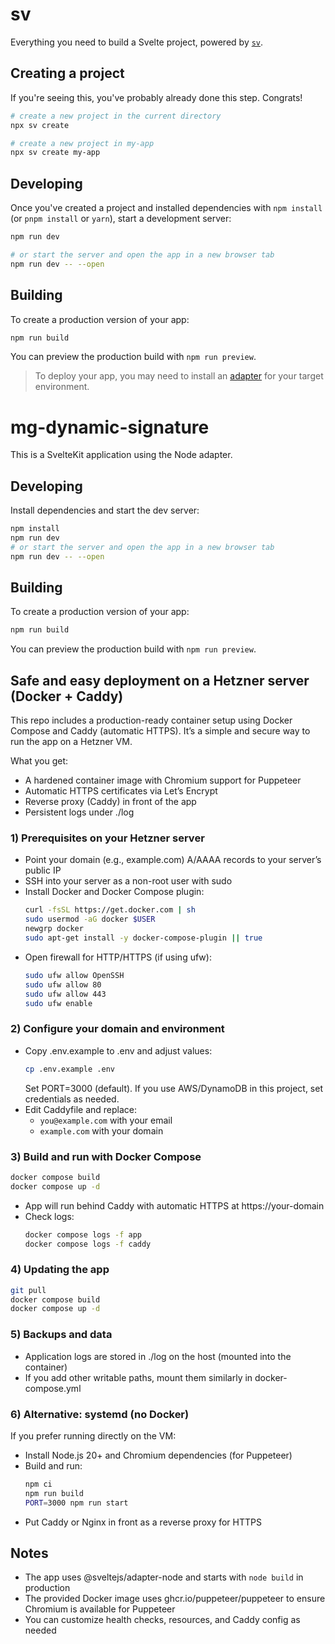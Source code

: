 # sv

Everything you need to build a Svelte project, powered by [`sv`](https://github.com/sveltejs/cli).

## Creating a project

If you're seeing this, you've probably already done this step. Congrats!

```sh
# create a new project in the current directory
npx sv create

# create a new project in my-app
npx sv create my-app
```

## Developing

Once you've created a project and installed dependencies with `npm install` (or `pnpm install` or `yarn`), start a development server:

```sh
npm run dev

# or start the server and open the app in a new browser tab
npm run dev -- --open
```

## Building

To create a production version of your app:

```sh
npm run build
```

You can preview the production build with `npm run preview`.

> To deploy your app, you may need to install an [adapter](https://svelte.dev/docs/kit/adapters) for your target environment.

# mg-dynamic-signature

This is a SvelteKit application using the Node adapter.

## Developing

Install dependencies and start the dev server:

```sh
npm install
npm run dev
# or start the server and open the app in a new browser tab
npm run dev -- --open
```

## Building

To create a production version of your app:

```sh
npm run build
```

You can preview the production build with `npm run preview`.

## Safe and easy deployment on a Hetzner server (Docker + Caddy)

This repo includes a production-ready container setup using Docker Compose and Caddy (automatic HTTPS). It’s a simple and secure way to run the app on a Hetzner VM.

What you get:
- A hardened container image with Chromium support for Puppeteer
- Automatic HTTPS certificates via Let’s Encrypt
- Reverse proxy (Caddy) in front of the app
- Persistent logs under ./log

### 1) Prerequisites on your Hetzner server
- Point your domain (e.g., example.com) A/AAAA records to your server’s public IP
- SSH into your server as a non-root user with sudo
- Install Docker and Docker Compose plugin:
  ```sh
  curl -fsSL https://get.docker.com | sh
  sudo usermod -aG docker $USER
  newgrp docker
  sudo apt-get install -y docker-compose-plugin || true
  ```
- Open firewall for HTTP/HTTPS (if using ufw):
  ```sh
  sudo ufw allow OpenSSH
  sudo ufw allow 80
  sudo ufw allow 443
  sudo ufw enable
  ```

### 2) Configure your domain and environment
- Copy .env.example to .env and adjust values:
  ```sh
  cp .env.example .env
  ```
  Set PORT=3000 (default). If you use AWS/DynamoDB in this project, set credentials as needed.
- Edit Caddyfile and replace:
  - `you@example.com` with your email
  - `example.com` with your domain

### 3) Build and run with Docker Compose
```sh
docker compose build
docker compose up -d
```

- App will run behind Caddy with automatic HTTPS at https://your-domain
- Check logs:
  ```sh
  docker compose logs -f app
  docker compose logs -f caddy
  ```

### 4) Updating the app
```sh
git pull
docker compose build
docker compose up -d
```

### 5) Backups and data
- Application logs are stored in ./log on the host (mounted into the container)
- If you add other writable paths, mount them similarly in docker-compose.yml

### 6) Alternative: systemd (no Docker)
If you prefer running directly on the VM:
- Install Node.js 20+ and Chromium dependencies (for Puppeteer)
- Build and run:
  ```sh
  npm ci
  npm run build
  PORT=3000 npm run start
  ```
- Put Caddy or Nginx in front as a reverse proxy for HTTPS

## Notes
- The app uses @sveltejs/adapter-node and starts with `node build` in production
- The provided Docker image uses ghcr.io/puppeteer/puppeteer to ensure Chromium is available for Puppeteer
- You can customize health checks, resources, and Caddy config as needed
